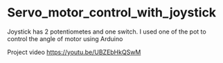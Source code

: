 # Servo_motor_control_with_joystick

Joystick has 2 potentiometes and one switch.
I used one of the pot to control the angle of motor using Arduino

Project video
https://youtu.be/UBZEbHkQSwM
